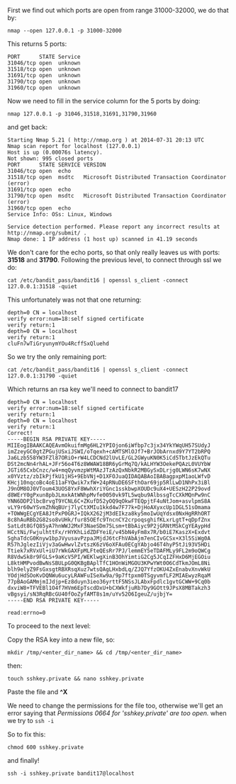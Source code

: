 First we find out which ports are open from range 31000-32000, we do that by:

`nmap --open 127.0.0.1 -p 31000-32000`

This returns 5 ports:

    PORT      STATE Service
    31046/tcp open  unknown
    31518/tcp open  unknown
    31691/tcp open  unknown
    31790/tcp open  unknown
    31960/tcp open  unknown

Now we need to fill in the service column for the 5 ports by doing:

`nmap 127.0.0.1 -p 31046,31518,31691,31790,31960`

and get back:

    Starting Nmap 5.21 ( http://nmap.org ) at 2014-07-31 20:13 UTC
    Nmap scan report for localhost (127.0.0.1)
    Host is up (0.00076s latency).
    Not shown: 995 closed ports
    PORT      STATE SERVICE VERSION
    31046/tcp open  echo
    31518/tcp open  msdtc   Microsoft Distributed Transaction Coordinator (error)
    31691/tcp open  echo
    31790/tcp open  msdtc   Microsoft Distributed Transaction Coordinator (error)
    31960/tcp open  echo
    Service Info: OSs: Linux, Windows

    Service detection performed. Please report any incorrect results at http://nmap.org/submit/ .
    Nmap done: 1 IP address (1 host up) scanned in 41.19 seconds

We don't care for the echo ports, so that only really leaves us with ports: **31518** and **31790**.
Following the previous level, to connect through ssl we do:

`cat /etc/bandit_pass/bandit16 | openssl s_client -connect 127.0.0.1:31518 -quiet`

This unfortunately was not that one returning:

    depth=0 CN = localhost
    verify error:num=18:self signed certificate
    verify return:1
    depth=0 CN = localhost
    verify return:1
    cluFn7wTiGryunymYOu4RcffSxQluehd

So we try the only remaining port:

`cat /etc/bandit_pass/bandit16 | openssl s_client -connect 127.0.0.1:31790 -quiet`

Which returns an rsa key we'll need to connect to bandit17

    depth=0 CN = localhost
    verify error:num=18:self signed certificate
    verify return:1
    depth=0 CN = localhost
    verify return:1
    Correct!
    -----BEGIN RSA PRIVATE KEY-----
    MIIEogIBAAKCAQEAvmOkuifmMg6HL2YPIOjon6iWfbp7c3jx34YkYWqUH57SUdyJ
    imZzeyGC0gtZPGujUSxiJSWI/oTqexh+cAMTSMlOJf7+BrJObArnxd9Y7YT2bRPQ
    Ja6Lzb558YW3FZl87ORiO+rW4LCDCNd2lUvLE/GL2GWyuKN0K5iCd5TbtJzEkQTu
    DSt2mcNn4rhAL+JFr56o4T6z8WWAW18BR6yGrMq7Q/kALHYW3OekePQAzL0VUYbW
    JGTi65CxbCnzc/w4+mqQyvmzpWtMAzJTzAzQxNbkR2MBGySxDLrjg0LWN6sK7wNX
    x0YVztz/zbIkPjfkU1jHS+9EbVNj+D1XFOJuaQIDAQABAoIBABagpxpM1aoLWfvD
    KHcj10nqcoBc4oE11aFYQwik7xfW+24pRNuDE6SFthOar69jp5RlLwD1NhPx3iBl
    J9nOM8OJ0VToum43UOS8YxF8WwhXriYGnc1sskbwpXOUDc9uX4+UESzH22P29ovd
    d8WErY0gPxun8pbJLmxkAtWNhpMvfe0050vk9TL5wqbu9AlbssgTcCXkMQnPw9nC
    YNN6DDP2lbcBrvgT9YCNL6C+ZKufD52yOQ9qOkwFTEQpjtF4uNtJom+asvlpmS8A
    vLY9r60wYSvmZhNqBUrj7lyCtXMIu1kkd4w7F77k+DjHoAXyxcUp1DGL51sOmama
    +TOWWgECgYEA8JtPxP0GRJ+IQkX262jM3dEIkza8ky5moIwUqYdsx0NxHgRRhORT
    8c8hAuRBb2G82so8vUHk/fur85OEfc9TncnCY2crpoqsghifKLxrLgtT+qDpfZnx
    SatLdt8GfQ85yA7hnWWJ2MxF3NaeSDm75Lsm+tBbAiyc9P2jGRNtMSkCgYEAypHd
    HCctNi/FwjulhttFx/rHYKhLidZDFYeiE/v45bN4yFm8x7R/b0iE7KaszX+Exdvt
    SghaTdcG0Knyw1bpJVyusavPzpaJMjdJ6tcFhVAbAjm7enCIvGCSx+X3l5SiWg0A
    R57hJglezIiVjv3aGwHwvlZvtszK6zV6oXFAu0ECgYAbjo46T4hyP5tJi93V5HDi
    Ttiek7xRVxUl+iU7rWkGAXFpMLFteQEsRr7PJ/lemmEY5eTDAFMLy9FL2m9oQWCg
    R8VdwSk8r9FGLS+9aKcV5PI/WEKlwgXinB3OhYimtiG2Cg5JCqIZFHxD6MjEGOiu
    L8ktHMPvodBwNsSBULpG0QKBgBAplTfC1HOnWiMGOU3KPwYWt0O6CdTkmJOmL8Ni
    blh9elyZ9FsGxsgtRBXRsqXuz7wtsQAgLHxbdLq/ZJQ7YfzOKU4ZxEnabvXnvWkU
    YOdjHdSOoKvDQNWu6ucyLRAWFuISeXw9a/9p7ftpxm0TSgyvmfLF2MIAEwyzRqaM
    77pBAoGAMmjmIJdjp+Ez8duyn3ieo36yrttF5NSsJLAbxFpdlc1gvtGCWW+9Cq0b
    dxviW8+TFVEBl1O4f7HVm6EpTscdDxU+bCXWkfjuRb7Dy9GOtt9JPsX8MBTakzh3
    vBgsyi/sN3RqRBcGU40fOoZyfAMT8s1m/uYv52O6IgeuZ/ujbjY=
    -----END RSA PRIVATE KEY-----

    read:errno=0

To proceed to the next level:

Copy the RSA key into a new file, so:

`mkdir /tmp/<enter_dir_name> && cd /tmp/<enter_dir_name>`

then:

`touch sshkey.private && nano sshkey.private`

Paste the file and **^X**

We need to change the permissions for the file too, otherwise we'll get an error saying that *Permissions 0664 for 'sshkey.private' are too open.* when we try to `ssh -i`

So to fix this:

`chmod 600 sshkey.private`

and finally!

`ssh -i sshkey.private bandit17@localhost`
